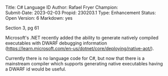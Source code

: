 Title:       C# Language ID
Author:      Rafael Fryer
Champion:    
Submit-Date: 2023-02-03
Propid:      230203.1
Type:        Enhancement
Status:      Open
Version:     6
Markdown:    yes

Section 3, pg 61

Microsoft's .NET recently added the ability to generate natively compiled 
executables with DWARF debugging information 
(<https://learn.microsoft.com/en-us/dotnet/core/deploying/native-aot/>).

Currently there is no language code for C#, but now that there is a 
mainstream compiler which supports generating native executables having 
a DWARF id would be useful.

